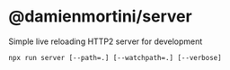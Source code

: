 # @damienmortini/server

Simple live reloading HTTP2 server for development

`npx run server [--path=.] [--watchpath=.] [--verbose]`
